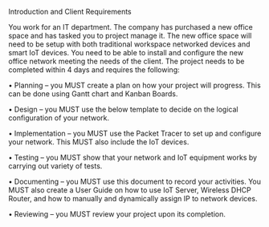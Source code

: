 Introduction and Client Requirements

You work for an IT department. The company has purchased a new office space and has tasked you to project manage it. The new office space will need to be setup with both traditional workspace networked devices and smart IoT devices. You need to be able to install and configure the new office network meeting the needs of the client. The project needs to be completed within 4 days and requires the following:

•	Planning – you MUST create a plan on how your project will progress. This can be done using Gantt chart and Kanban Boards.

•	Design – you MUST use the below template to decide on the logical configuration of your network.

•	Implementation – you MUST use the Packet Tracer to set up and configure your network. This MUST also include the IoT devices.

•	Testing – you MUST show that your network and IoT equipment works by carrying out variety of tests.

•	Documenting – you MUST use this document to record your activities. You MUST also create a User Guide on how to use IoT Server, Wireless DHCP Router, and how to manually and dynamically assign IP to network devices.

•	Reviewing – you MUST review your project upon its completion.
